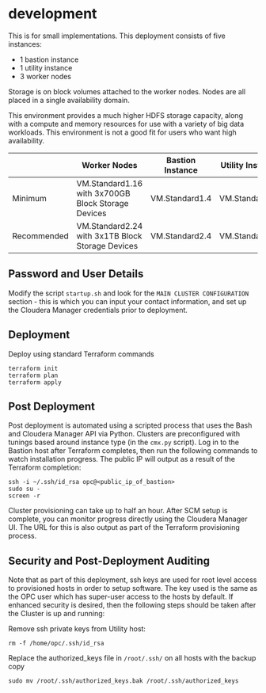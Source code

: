 # development
This is for small implementations.  This deployment consists of five instances:

* 1 bastion instance
* 1 utility instance
* 3 worker nodes

Storage is on block volumes attached to the worker nodes.  Nodes are all placed in a single availability domain.

This environment provides a much higher HDFS storage capacity, along with a compute and memory resources for use with a variety of big data workloads.   This environment is not a good fit for users who want high availability.

|             | Worker Nodes                                       | Bastion Instance | Utility Instance |
|-------------|----------------------------------------------------|------------------|------------------|
| Minimum     | VM.Standard1.16 with 3x700GB Block Storage Devices | VM.Standard1.4   | VM.Standard1.8   |                   
| Recommended | VM.Standard2.24 with 3x1TB Block Storage Devices   | VM.Standard2.4   | VM.Standard2.8   |

## Password and User Details
Modify the script `startup.sh` and look for the `MAIN CLUSTER CONFIGURATION` section - this is which you can input your contact information, and set up the Cloudera Manager credentials prior to deployment.

## Deployment
Deploy using standard Terraform commands

    terraform init
    terraform plan
    terraform apply

## Post Deployment
Post deployment is automated using a scripted process that uses the Bash and Cloudera Manager API via Python.  Clusters are preconfigured with tunings based around instance type (in the `cmx.py` script).  Log in to the Bastion host after Terraform completes, then run the following commands to watch installation progress.  The public IP will output as a result of the Terraform completion:

    ssh -i ~/.ssh/id_rsa opc@<public_ip_of_bastion>
    sudo su -
    screen -r

Cluster provisioning can take up to half an hour.  After SCM setup is complete, you can monitor progress  directly using the Cloudera Manager UI.  The URL for this is also output as part of the Terraform provisioning process.

## Security and Post-Deployment Auditing
Note that as part of this deployment, ssh keys are used for root level access to provisioned hosts in order to setup software.  The key used is the same as the OPC user which has super-user access to the hosts by default.  If enhanced security is desired, then the following steps should be taken after the Cluster is up and running:

Remove ssh private keys from Utility host:

    rm -f /home/opc/.ssh/id_rsa

Replace the authorized_keys file in `/root/.ssh/` on all hosts with the backup copy

    sudo mv /root/.ssh/authorized_keys.bak /root/.ssh/authorized_keys
